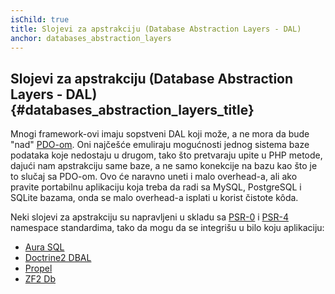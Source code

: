 ```yaml
---
isChild: true
title: Slojevi za apstrakciju (Database Abstraction Layers - DAL)
anchor: databases_abstraction_layers
---
```


## Slojevi za apstrakciju (Database Abstraction Layers - DAL) {#databases_abstraction_layers_title}

Mnogi framework-ovi imaju sopstveni DAL koji može, a ne mora da bude "nad" [PDO-om][1].
Oni najčešće emuliraju mogućnosti jednog sistema baze podataka koje nedostaju u drugom, tako što
pretvaraju upite u PHP metode, dajući nam apstrakciju same baze, a ne samo konekcije na bazu kao
što je to slučaj sa PDO-om. Ovo će naravno uneti i malo overhead-a, ali ako pravite portabilnu aplikaciju
koja treba da radi sa MySQL, PostgreSQL i SQLite bazama, onda se malo overhead-a isplati u korist čistote kôda.

Neki slojevi za apstrakciju su napravljeni u skladu sa [PSR-0][psr0] i [PSR-4][psr4] namespace
standardima, tako da mogu da se integrišu u bilo koju aplikaciju:

* [Aura SQL][6]
* [Doctrine2 DBAL][2]
* [Propel][7]
* [ZF2 Db][4]

[1]: http://www.php.net/manual/en/book.pdo.php
[2]: http://www.doctrine-project.org/projects/dbal.html
[4]: http://packages.zendframework.com/docs/latest/manual/en/index.html#zend-db
[6]: https://github.com/auraphp/Aura.Sql
[7]: http://propelorm.org/Propel/
[psr0]: https://github.com/php-fig/fig-standards/blob/master/accepted/PSR-0.md
[psr4]: https://github.com/php-fig/fig-standards/blob/master/accepted/PSR-4-autoloader.md
